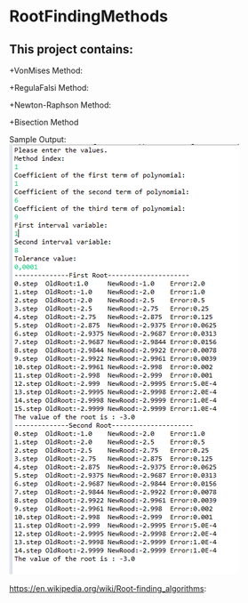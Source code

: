 # RootFindingMethods


This project contains:
---------

+VonMises Method:

+RegulaFalsi Method:

+Newton-Raphson Method:

+Bisection Method

Sample Output:
![Screenshot](SampleOutput.png)


https://en.wikipedia.org/wiki/Root-finding_algorithms:




